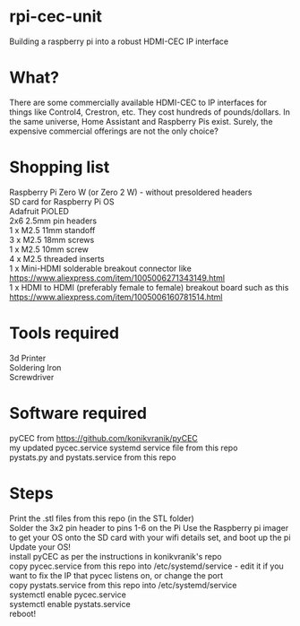 # rpi-cec-unit
Building a raspberry pi into a robust HDMI-CEC IP interface

# What?
There are some commercially available HDMI-CEC to IP interfaces for things like Control4, Crestron, etc. They cost hundreds of pounds/dollars. In the same universe, Home Assistant and Raspberry Pis exist. Surely, the expensive commercial offerings are not the only choice?

# Shopping list
Raspberry Pi Zero W (or Zero 2 W) - without presoldered headers  
SD card for Raspberry Pi OS  
Adafruit PiOLED  
2x6 2.5mm pin headers  
1 x M2.5 11mm standoff  
3 x M2.5 18mm screws  
1 x M2.5 10mm screw  
4 x M2.5 threaded inserts  
1 x Mini-HDMI solderable breakout connector like https://www.aliexpress.com/item/1005006271343149.html  
1 x HDMI to HDMI (preferably female to female) breakout board such as this https://www.aliexpress.com/item/1005006160781514.html  

# Tools required
3d Printer  
Soldering Iron  
Screwdriver  

# Software required
pyCEC from https://github.com/konikvranik/pyCEC  
my updated pycec.service systemd service file from this repo  
pystats.py and pystats.service from this repo  

# Steps
Print the .stl files from this repo (in the STL folder)  
Solder the 3x2 pin header to pins 1-6 on the Pi
Use the Raspberry pi imager to get your OS onto the SD card with your wifi details set, and boot up the pi  
Update your OS!  
install pyCEC as per the instructions in konikvranik's repo  
copy pycec.service from this repo into /etc/systemd/service - edit it if you want to fix the IP that pycec listens on, or change the port  
copy pystats.service from this repo into /etc/systemd/service  
systemctl enable pycec.service  
systemctl enable pystats.service  
reboot!  
